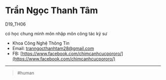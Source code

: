 # Trần Ngọc Thanh Tâm

D19_TH06

có học chung mình môn nhập môn công tác kỹ sư

- Khoa Công Nghệ Thông Tin
- Email: tranngocthanhtam28@gmail.com
- FB: [https://www.facebook.com/chimcanhcucpororo/](https://www.facebook.com/chimcanhcucpororo/)

---
> #human
